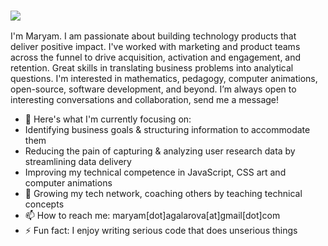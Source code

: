 ### <a><img src="https://dump.cy.md/6c736bfd11ded8cdc5e2bda009a6694a/colortext.svg"/></a>

   I'm Maryam. I am passionate about building technology products that deliver positive impact. I've worked with marketing and product teams across the funnel to drive acquisition, activation and engagement, and retention. Great skills in translating business problems into analytical questions.
   I'm interested in mathematics, pedagogy, computer animations, open-source, software development, and beyond. I’m always open to interesting conversations and collaboration, send me a message! 
- 🔭 Here's what I'm currently focusing on:
- Identifying business goals & structuring information to accommodate them
- Reducing the pain of capturing & analyzing user research data by streamlining data delivery
- Improving my technical competence in JavaScript, CSS art and computer animations
- 🌱 Growing my tech network, coaching others by teaching technical concepts
- 📫 How to reach me: maryam[dot]agalarova[at]gmail[dot]com
- ⚡ Fun fact: I enjoy writing serious code that does unserious things
